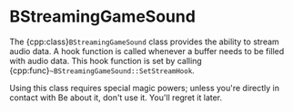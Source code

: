 # BStreamingGameSound

The {cpp:class}`BStreamingGameSound` class provides the ability to stream
audio data. A hook function is called whenever a buffer needs to be filled
with audio data. This hook function is set by calling
{cpp:func}`~BStreamingGameSound::SetStreamHook`.

Using this class requires special magic powers; unless you're directly in
contact with Be about it, don't use it. You'll regret it later.
